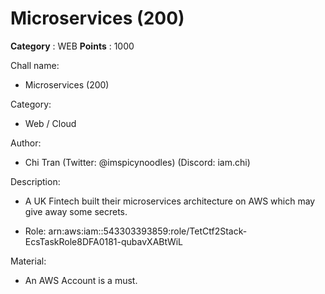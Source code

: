 # Microservices (200)

**Category** : WEB
**Points** : 1000

Chall name:
* Microservices (200)
   
Category:
* Web / Cloud

Author:
* Chi Tran (Twitter: @imspicynoodles) (Discord: iam.chi)

Description:
* A UK Fintech built their microservices architecture on AWS which may give away some secrets. 

* Role: arn:aws:iam::543303393859:role/TetCtf2Stack-EcsTaskRole8DFA0181-qubavXABtWiL

Material:
* An AWS Account is a must. 



